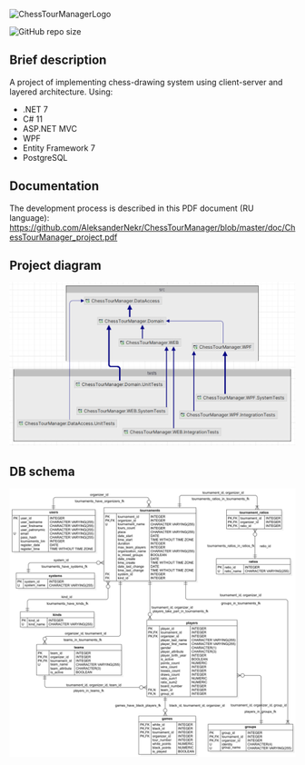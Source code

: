 ![ChessTourManagerLogo](https://user-images.githubusercontent.com/59678267/227247806-2777591d-a01a-4f51-bec7-5d172ad2865e.png)

![GitHub repo size](https://img.shields.io/github/repo-size/AleksanderNekr/ChessTourManager?color=%234682B4)
## Brief description
A project of implementing chess-drawing system using client-server and layered architecture.
Using:
- .NET 7
- C# 11
- ASP.NET MVC
- WPF
- Entity Framework 7
- PostgreSQL

## Documentation
The development process is described in this PDF document (RU language): https://github.com/AleksanderNekr/ChessTourManager/blob/master/doc/ChessTourManager_project.pdf

## Project diagram
![ProjectDiagram](https://github.com/AleksanderNekr/ChessTourManager/blob/master/doc/project_diagram.png)

## DB schema
![DbSchema](https://github.com/AleksanderNekr/ChessTourManager/blob/master/doc/ERDDiagram.png)
